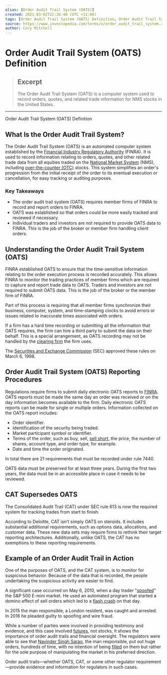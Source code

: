 ```yaml
---
alias: [Order Audit Trail System (OATS)]
created: 2021-03-02T22:26:40 (UTC +11:00)
tags: [Order Audit Trail System (OATS) Definition, Order Audit Trail System (OATS) Definition]
source: https://www.investopedia.com/terms/o/order_audit_trail_system.asp
author: Cory Mitchell
---
```


# Order Audit Trail System (OATS) Definition

> ## Excerpt
> The Order Audit Trail System (OATS) is a computer system used to record orders, quotes, and related trade information for NMS stocks in the United States.

---

Order Audit Trail System (OATS) Definition
## What Is the Order Audit Trail System?

The Order Audit Trail System (OATS) is an automated computer system established by the [Financial Industry Regulatory Authority](https://www.investopedia.com/terms/f/finra.asp) (FINRA). It is used to record information relating to orders, quotes, and other related trade data from all equities traded on the [National Market System](https://www.investopedia.com/terms/n/nms.asp) (NMS), including [over-the-counter (OTC)](https://www.investopedia.com/terms/o/otc.asp) stocks. This system simplifies an order's progression from the initial receipt of the order to its eventual execution or cancellation, for easy tracking or auditing purposes.

### Key Takeaways

-   The order audit trail system (OATS) requires member firms of FINRA to record and report orders to FINRA.
-   OATS was established so that orders could be more easily tracked and reviewed if necessary.
-   Individual traders and investors are not required to provide OATS data to FINRA. This is the job of the broker or member firm handling client orders.

## Understanding the Order Audit Trail System (OATS)

FINRA established OATS to ensure that the time-sensitive information relating to the order execution process is recorded accurately. This allows FINRA to monitor the trading practices of member firms which are required to capture and report trade data to OATS. Traders and investors are not required to submit OATS data. This is the job of the broker or the member firm of FINRA.

Part of this process is requiring that all member firms synchronize their business, computer, system, and time-stamping clocks to avoid errors or issues related to inaccurate times associated with orders.

If a firm has a hard time recording or submitting all the information that OATS requires, the firm can hire a third party to submit the data on their behalf. This is a special arrangement, as OATS recording may not be handled by the [clearing firm](https://www.investopedia.com/terms/c/clearingcorporation.asp) the firm uses.

The [Securities and Exchange Commission](https://www.investopedia.com/terms/s/sec.asp) (SEC) approved these rules on March 6, 1998.

## Order Audit Trail System (OATS) Reporting Procedures

Regulations require firms to submit daily electronic OATS reports to [FINRA](https://www.investopedia.com/terms/f/finra.asp). OATS reports must be made the same day an order was received or on the day information becomes available to the firm. Daily electronic OATS reports can be made for single or multiple orders. Information collected on the OATS report includes:

-   Order identifier.
-   Identification of the security being traded.
-   Market participant symbol or identifier.
-   Terms of the order, such as buy, sell, [sell short](https://www.investopedia.com/terms/s/shortselling.asp), the price, the number of shares, account type, and order type, for example.
-   Date and time the order originated.

In total there are 21 requirements that must be recorded under rule 7440.

OATS data must be preserved for at least three years. During the first two years, the data must be in an accessible place in case it needs to be reviewed.

## CAT Supersedes OATS

The Consolidated Audit Trail (CAT) under SEC rule 613 is now the required system for tracking trades from start to finish.

According to Deloitte, CAT isn’t simply OATS on steroids. It includes substantial additional requirements, such as options data, allocations, and customer data. These new data sets may require firms to rethink their target reporting architectures. Additionally, unlike OATS, the CAT has no exemptions to these reporting requirements.

## Example of an Order Audit Trail in Action

One of the purposes of OATS, and the CAT system, is to monitor for suspicious behavior. Because of the data that is recorded, the people undertaking the suspicious activity are easier to find.

A significant case occurred on May 6, 2010, when a day trader "[spoofed](https://www.investopedia.com/tech/what-cryptocurrency-spoofing/)" the S&P 500 E-mini market. He used an automated program that started a domino effect of sell orders which led to a [flash crash](https://www.investopedia.com/terms/f/flash-crash.asp) on that day.

In 2015 the man responsible, a London resident, was caught and arrested. In 2016 he pleaded guilty to spoofing and wire fraud.

While a number of parties were involved in providing testimony and evidence, and this case involved [futures](https://www.investopedia.com/terms/f/futures.asp), not stocks, it shows the importance of order audit trails and financial oversight. The regulators were able to see that [Navinder Singh Sarao](https://www.investopedia.com/articles/markets/012716/four-big-risks-algorithmic-highfrequency-trading.asp), the man responsible, put out huge orders, hundreds of time, with no intention of being [filled](https://www.investopedia.com/terms/f/fill.asp) on them but rather for the sole purpose of manipulating the market in his preferred direction.

Order audit trails—whether OATS, CAT, or some other regulator requirement—provide evidence and information for regulators in such cases.
